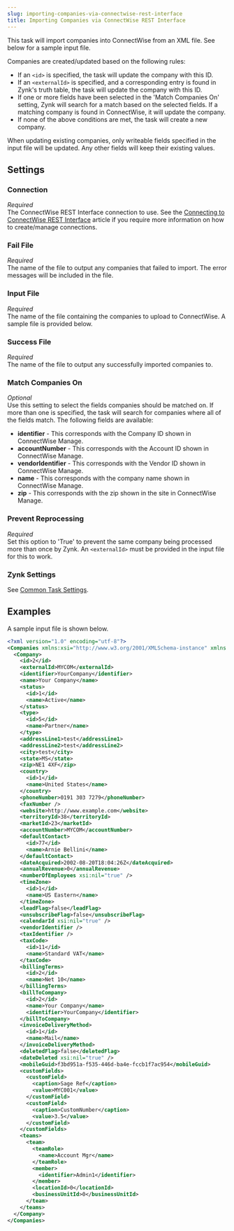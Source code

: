 ```yaml
---
slug: importing-companies-via-connectwise-rest-interface
title: Importing Companies via ConnectWise REST Interface
---
```

This task will import companies into ConnectWise from an XML file. See below for a sample input file. 

Companies are created/updated based on the following rules:
* If an `<id>` is specified, the task will update the company with this ID.
* If an `<externalId>` is specified, and a corresponding entry is found in Zynk's truth table, the task will update the company with this ID.
* If one or more fields have been selected in the 'Match Companies On' setting, Zynk will search for a match based on the selected fields. If a matching company is found in ConnectWise, it will update the company.
* If none of the above conditions are met, the task will create a new company.

When updating existing companies, only writeable fields specified in the input file will be updated. Any other fields will keep their existing values.

## Settings
### Connection
_Required_  
The ConnectWise REST Interface connection to use. See the [Connecting to ConnectWise REST Interface](connecting-to-connectwise-rest-interface) article if you require more information on how to create/manage connections.

### Fail File
_Required_  
The name of the file to output any companies that failed to import. The error messages will be included in the file.

### Input File
_Required_  
The name of the file containing the companies to upload to ConnectWise. A sample file is provided below.

### Success File
_Required_  
The name of the file to output any successfully imported companies to.

### Match Companies On
_Optional_  
Use this setting to select the fields companies should be matched on. If more than one is specified, the task will search for companies where all of the fields match. The following fields are available:
* __identifier__ - This corresponds with the Company ID shown in ConnectWise Manage.
* __accountNumber__ - This corresponds with the Account ID shown in ConnectWise Manage.
* __vendorIdentifier__ - This corresponds with the Vendor ID shown in ConnectWise Manage.
* __name__ - This corresponds with the company name shown in ConnectWise Manage.
* __zip__ - This corresponds with the zip shown in the site in ConnectWise Manage.

### Prevent Reprocessing
_Required_  
Set this option to 'True' to prevent the same company being processed more than once by Zynk. An `<externalId>` must be provided in the input file for this to work.

### Zynk Settings
See [Common Task Settings](common-task-settings).

## Examples
A sample input file is shown below.
```xml
<?xml version="1.0" encoding="utf-8"?>
<Companies xmlns:xsi="http://www.w3.org/2001/XMLSchema-instance" xmlns:xsd="http://www.w3.org/2001/XMLSchema">
  <Company>
    <id>2</id>
    <externalId>MYCOM</externalId>
    <identifier>YourCompany</identifier>
    <name>Your Company</name>
    <status>
      <id>1</id>
      <name>Active</name>
    </status>
    <type>
      <id>5</id>
      <name>Partner</name>
    </type>
    <addressLine1>test</addressLine1>
    <addressLine2>test</addressLine2>
    <city>test</city>
    <state>MS</state>
    <zip>NE1 4XF</zip>
    <country>
      <id>1</id>
      <name>United States</name>
    </country>
    <phoneNumber>0191 303 7279</phoneNumber>
    <faxNumber />
    <website>http://www.example.com</website>
    <territoryId>38</territoryId>
    <marketId>23</marketId>
    <accountNumber>MYCOM</accountNumber>
    <defaultContact>
      <id>77</id>
      <name>Arnie Bellini</name>
    </defaultContact>
    <dateAcquired>2002-08-20T18:04:26Z</dateAcquired>
    <annualRevenue>0</annualRevenue>
    <numberOfEmployees xsi:nil="true" />
    <timeZone>
      <id>1</id>
      <name>US Eastern</name>
    </timeZone>
    <leadFlag>false</leadFlag>
    <unsubscribeFlag>false</unsubscribeFlag>
    <calendarId xsi:nil="true" />
    <vendorIdentifier />
    <taxIdentifier />
    <taxCode>
      <id>11</id>
      <name>Standard VAT</name>
    </taxCode>
    <billingTerms>
      <id>2</id>
      <name>Net 10</name>
    </billingTerms>
    <billToCompany>
      <id>2</id>
      <name>Your Company</name>
      <identifier>YourCompany</identifier>
    </billToCompany>
    <invoiceDeliveryMethod>
      <id>1</id>
      <name>Mail</name>
    </invoiceDeliveryMethod>
    <deletedFlag>false</deletedFlag>
    <dateDeleted xsi:nil="true" />
    <mobileGuid>f3bd951a-f535-446d-ba4e-fccb1f7ac954</mobileGuid>
    <customFields>
      <customField>
        <caption>Sage Ref</caption>
        <value>MYC001</value>
      </customField>
      <customField>
        <caption>CustomNumber</caption>
        <value>3.5</value>
      </customField>
    </customFields>
    <teams>
      <team>
        <teamRole>
          <name>Account Mgr</name>
        </teamRole>
        <member>
          <identifier>Admin1</identifier>
        </member>
        <locationId>0</locationId>
        <businessUnitId>0</businessUnitId>
      </team>
    </teams>
  </Company>
</Companies>
```

